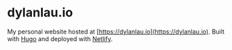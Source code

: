 # dylanlau.io

My personal website hosted at [https://dylanlau.io](https://dylanlau.io). Built with [Hugo](http://gohugo.io/) and deployed with [Netlify](https://www.netlify.com/).